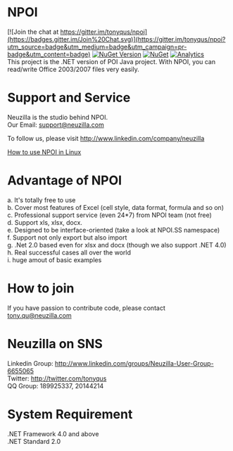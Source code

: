 NPOI
===================
[![Join the chat at https://gitter.im/tonyqus/npoi](https://badges.gitter.im/Join%20Chat.svg)](https://gitter.im/tonyqus/npoi?utm_source=badge&utm_medium=badge&utm_campaign=pr-badge&utm_content=badge)
[![NuGet Version](https://img.shields.io/nuget/v/NPOI.svg?style=flat)](https://www.nuget.org/packages/NPOI/)
[![NuGet](https://img.shields.io/nuget/dt/NPOI.svg)](https://www.nuget.org/packages/NPOI) 
[![Analytics](https://ga-beacon.appspot.com/UA-39118634-1/readme)](https://github.com/tonyqus/npoi)
<br />
This project is the .NET version of POI Java project. With NPOI, you can read/write Office 2003/2007 files very easily.<br />

Support and Service
===================
Neuzilla is the studio behind NPOI. <br />
Our Email: support@neuzilla.com<br />

To follow us, please visit http://www.linkedin.com/company/neuzilla <br />

[How to use NPOI in Linux](https://github.com/tonyqus/npoi/wiki/How-to-use-NPOI-on-Linux)

Advantage of NPOI
=================
a. It's totally free to use<br />
b. Cover most features of Excel (cell style, data format, formula and so on)<br />
c. Professional support service (even 24*7) from NPOI team (not free)<br />
d. Support xls, xlsx, docx.<br />
e. Designed to be interface-oriented (take a look at NPOI.SS namespace)<br />
f. Support not only export but also import<br />
g. .Net 2.0 based even for xlsx and docx (though we also support .NET 4.0)<br />
h. Real successful cases all over the world<br />
i. huge amout of basic examples

How to join
============
If you have passion to contribute code, please contact tony.qu@neuzilla.com

Neuzilla on SNS
============
Linkedin Group: http://www.linkedin.com/groups/Neuzilla-User-Group-6655065 <br/>
Twitter: http://twitter.com/tonyqus <br />
QQ Group: 189925337, 20144214<br />

System Requirement
===================
.NET Framework 4.0 and above<br />
.NET Standard 2.0
